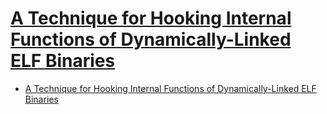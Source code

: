 # [A Technique for Hooking Internal Functions of Dynamically-Linked ELF Binaries](https://binaryresearch.github.io/2019/08/29/A-Technique-for-Hooking-Internal-Functions-of-Dynamically-Linked-ELF-Binaries.html)

- [A Technique for Hooking Internal Functions of Dynamically-Linked ELF Binaries](#a-technique-for-hooking-internal-functions-of-dynamically-linked-elf-binaries)